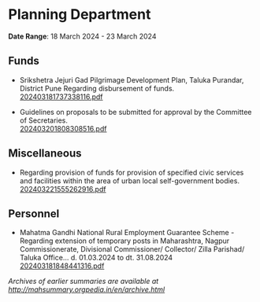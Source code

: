 # Planning Department

**Date Range**: 18 March 2024 - 23 March 2024


## Funds
- Srikshetra Jejuri Gad Pilgrimage Development Plan, Taluka Purandar, District Pune Regarding disbursement of funds.\
  [202403181737338116.pdf](https://gr.maharashtra.gov.in/Site/Upload/Government%20Resolutions/English/202403181737338116.pdf)

- Guidelines on proposals to be submitted for approval by the Committee of Secretaries.\
  [202403201808308516.pdf](https://gr.maharashtra.gov.in/Site/Upload/Government%20Resolutions/English/202403201808308516.pdf)

## Miscellaneous
- Regarding provision of funds for provision of specified civic services and facilities within the area of urban local self-government bodies.\
  [202403221555262916.pdf](https://gr.maharashtra.gov.in/Site/Upload/Government%20Resolutions/English/202403221555262916.pdf)

## Personnel
- Mahatma Gandhi National Rural Employment Guarantee Scheme - Regarding extension of temporary posts in Maharashtra, Nagpur Commissionerate, Divisional Commissioner/ Collector/ Zilla Parishad/ Taluka Office... d. 01.03.2024 to dt. 31.08.2024\
  [202403181848441316.pdf](https://gr.maharashtra.gov.in/Site/Upload/Government%20Resolutions/English/202403181848441316.pdf)


*Archives of earlier summaries are available at http://mahsummary.orgpedia.in/en/archive.html*